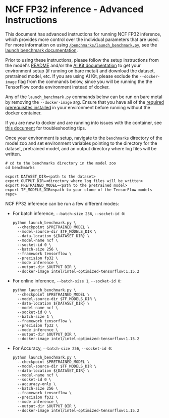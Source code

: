 <!--- 0. Title -->
<!-- This document is auto-generated using markdown fragments and the model-builder -->
<!-- To make changes to this doc, please change the fragments instead of modifying this doc directly -->
# NCF FP32 inference - Advanced Instructions

<!-- 10. Description -->
This document has advanced instructions for running NCF FP32
inference, which provides more control over the individual parameters that
are used. For more information on using [`/benchmarks/launch_benchmark.py`](/benchmarks/launch_benchmark.py),
see the [launch benchmark documentation](/docs/general/tensorflow/LaunchBenchmark.md).

Prior to using these instructions, please follow the setup instructions from
the model's [README](README.md) and/or the
[AI Kit documentation](/docs/general/tensorflow/AIKit.md) to get your environment
setup (if running on bare metal) and download the dataset, pretrained model, etc.
If you are using AI Kit, please exclude the `--docker-image` flag from the
commands below, since you will be running the the TensorFlow conda environment
instead of docker.

<!-- 55. Docker arg -->
Any of the `launch_benchmark.py` commands below can be run on bare metal by
removing the `--docker-image` arg. Ensure that you have all of the
[required prerequisites installed](README.md#run-the-model) in your environment
before running without the docker container.

If you are new to docker and are running into issues with the container,
see [this document](/docs/general/docker.md) for troubleshooting tips.

<!-- 50. Launch benchmark instructions -->
Once your environment is setup, navigate to the `benchmarks` directory of
the model zoo and set environment variables pointing to the directory for the
dataset, pretrained model, and an output directory where log
files will be written.

```
# cd to the benchmarks directory in the model zoo
cd benchmarks

export DATASET_DIR=<path to the dataset>
export OUTPUT_DIR=<directory where log files will be written>
export PRETRAINED_MODEL=<path to the pretrained model>
export TF_MODELS_DIR=<path to your clone of the TensorFlow models repo>
```

NCF FP32 inference can be run a few different modes:
* For batch inference, `--batch-size 256`, `--socket-id 0`:
  ```
  python launch_benchmark.py \
    --checkpoint $PRETRAINED_MODEL \
    --model-source-dir $TF_MODELS_DIR \
    --data-location ${DATASET_DIR} \
    --model-name ncf \
    --socket-id 0 \
    --batch-size 256 \
    --framework tensorflow \
    --precision fp32 \
    --mode inference \
    --output-dir $OUTPUT_DIR \
    --docker-image intel/intel-optimized-tensorflow:1.15.2
  ```
* For online inference, `--batch-size 1`, `--socket-id 0`:
  ```
  python launch_benchmark.py \
    --checkpoint $PRETRAINED_MODEL \
    --model-source-dir $TF_MODELS_DIR \
    --data-location ${DATASET_DIR} \
    --model-name ncf \
    --socket-id 0 \
    --batch-size 1 \
    --framework tensorflow \
    --precision fp32 \
    --mode inference \
    --output-dir $OUTPUT_DIR \
    --docker-image intel/intel-optimized-tensorflow:1.15.2
  ```
* For Accuracy, `--batch-size 256`, `--socket-id 0`:
  ```
  python launch_benchmark.py \
    --checkpoint $PRETRAINED_MODEL \
    --model-source-dir $TF_MODELS_DIR \
    --data-location ${DATASET_DIR} \
    --model-name ncf \
    --socket-id 0 \
    --accuracy-only \
    --batch-size 256 \
    --framework tensorflow \
    --precision fp32 \
    --mode inference \
    --output-dir $OUTPUT_DIR \
    --docker-image intel/intel-optimized-tensorflow:1.15.2
  ```

